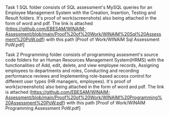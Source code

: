 Task 1 SQL folder consists of SQL assessment's MySQL queries for an Employee Management System with the Creation, Insertion, Testing and Result folders. It's proof of work(screenshots) also being attached in the form of word and pdf. The link is attached (https://github.com/EBESAM/WINAIM-Assessment/blob/main/Proof%20of%20Work/WINAIM%20Sql%20Assessment%20PoW.pdf) with this path [Proof of Work/WINAIM Sql Assessment PoW.pdf]

Task 2 Programming folder consists of programming assesment's source code folders for an Human Resources Management System(HRMS) with the functionalities of Add, edit, delete, and view employee records, Assigning employees to departments and roles, Conducting and recording performance reviews and Implementing role-based access control for different user types (HR managers, employees). It's proof of work(screenshots) also being attached in the form of word and pdf. The link is attached (https://github.com/EBESAM/WINAIM-Assessment/blob/main/Proof%20of%20Work/WINAIM%20Programming%20Assessment%20PoW.pdf) with this path [Proof of Work/WINAIM Programming Assessment PoW.pdf]
